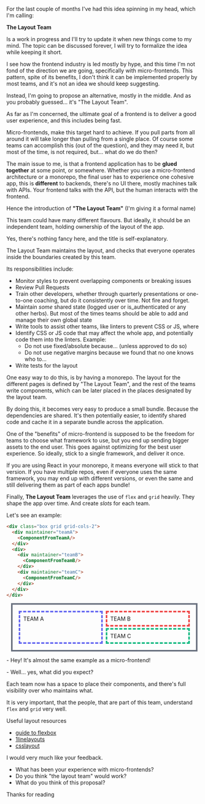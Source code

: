 <!--
.. title: The Layout Team
.. slug: the-layout-team
.. date: 2021-11-08 07:05:42 UTC
.. tags: architecture, javascript, html
.. category: frontend
.. link:
.. description:
.. type: text
-->

For the last couple of months I've had this idea spinning in my head, which I'm
calling:

**The Layout Team**

Is a work in progress and I'll try to update it when new things come to my mind.
The topic can be discussed forever, I will try to formalize the idea while keeping
it short.

I see how the frontend industry is led mostly by hype, and this time I'm not fond of the
direction we are going, specifically with micro-frontends. This pattern,
spite of its benefits, I don't think it can be
implemented properly by most teams, and it's not an idea we should keep suggesting.

Instead, I'm going to propose an alternative, mostly in the middle.
And as you probably guessed... it's "The Layout Team".

As far as I'm concerned, the ultimate goal of a frontend is to deliver a good
user experience, and this includes being fast.

Micro-frontends, make this target hard to achieve.
If you pull parts from all around it will take longer than pulling from a single
place. Of course some teams can accomplish this (out of the question), and they may need it,
but most of the time, is not required, but... what do we do then?

The main issue to me, is that a frontend application has to be **glued together** at
some point, or somewhere. Whether you use a micro-frontend architecture or a monorepo, the final
user has to experience one cohesive app, this is **different** to backends, there's no UI there,
mostly machines talk with APIs. Your frontend talks with the API, but the human interacts with
the frontend.

Hence the introduction of **"The Layout Team"** (I'm giving it a formal name)

This team could have many different flavours.
But ideally, it should be an independent team, holding ownership of the layout of the app.

Yes, there's nothing fancy here, and the title is self-explanatory.

The Layout Team maintains the layout, and checks that everyone operates inside the
boundaries created by this team.

Its responsibilities include:

- Monitor styles to prevent overlapping components or breaking issues
- Review Pull Requests
- Train other developers, whether through quarterly presentations or one-to-one coaching, but
do it consistently over time. Not fire and forget.
- Maintain *some* shared state (logged user or is_authenticated or any other herbs).
But most of the times teams should be able to add and manage their own global state
- Write tools to assist other teams, like linters to prevent CSS or JS, where
- Identify CSS or JS code that may affect the whole app, and potentially code them
into the linters. Example:
    - Do not use fixed/absolute because... (unless approved to do so)
    - Do not use negative margins because we found that no one knows who to...
- Write tests for the layout

One easy way to do this, is by having a monorepo. The layout for the different pages
is defined by "The Layout Team", and the rest of the teams write components,
which can be later placed in the places designated by the layout team.

By doing this, it becomes very easy to produce a small bundle. Because the dependencies
are shared. It's then potentially easier, to identify shared code and cache it in a
separate bundle across the application.

One of the "benefits" of micro-frontend is supposed to be the freedom for teams to
choose what framework to use, but you end up sending bigger assets to the end user.
This goes against optimizing for the best user experience. So ideally, stick
to a single framework, and deliver it once.

If you are using React in your monorepo, it means everyone will stick to that
version. If you have multiple repos, even if everyone uses the same framework,
you may end up with different versions, or even the same and still delivering them
as part of each apps bundle!

Finally, **The Layout Team** leverages the use of `flex` and `grid` heavily.
They shape the app over time. And create *slots* for each team.

Let's see an example:

```html
<div class="box grid grid-cols-2">
  <div maintainer="teamA">
    <ComponentFromTeamA/>
  </div>
  <div>
    <div maintainer="teamB">
      <ComponentFromTeamB/>
    </div>
    <div maintainer="teamC">
      <ComponentFromTeamC/>
    </div>
  </div>
</div>
```

<style>
  .grid-cols-2 {
    grid-template-columns: repeat(2, minmax(0, 1fr));
  }
  .grid {
    display: grid;
  }
  .box {
    margin: 0.75rem;
    width: 90%;
    border-width: 4px;
    border-style: solid;
    --tw-border-opacity: 1;
    border-color: rgba(107, 114, 128, var(--tw-border-opacity));
    padding: 0.75rem;
  }
  .teamBox {
    margin: 0.25rem;
    border-width: 4px;
    border-style: dashed;
    padding: 0.5rem;
  }
  .border-indigo-500 {
    --tw-border-opacity: 1;
    border-color: rgba(99, 102, 241, var(--tw-border-opacity));
  }
  .border-red-500 {
    --tw-border-opacity: 1;
    border-color: rgba(239, 68, 68, var(--tw-border-opacity));
  }
  .border-green-500 {
    --tw-border-opacity: 1;
    border-color: rgba(16, 185, 129, var(--tw-border-opacity));
  }
</style>

<div class="box grid grid-cols-2">
  <div class="teamBox border-indigo-500" maintainer="teamA">TEAM A</div>
  <div>
    <div class="teamBox border-red-500" maintainer="teamB">TEAM B</div>
    <div class="teamBox border-green-500" maintainer="teamC">TEAM C</div>
  </div>
</div>

\- Hey! It's almost the same example as a micro-frontend!

\- Well... yes, what did you expect?

Each team now has a space to place their components, and there's full visibility
over who maintains what.

It is very important, that the people, that are part of this team,
understand `flex` and `grid` very well.


Useful layout resources

- [guide to flexbox](https://css-tricks.com/snippets/css/a-guide-to-flexbox/)
- [1linelayouts](http://1linelayouts.glitch.me/)
- [csslayout](https://csslayout.io/)

I would very much like your feedback.

- What has been your experience with micro-frontends?
- Do you think "the layout team" would work?
- What do you think of this proposal?

Thanks for reading

